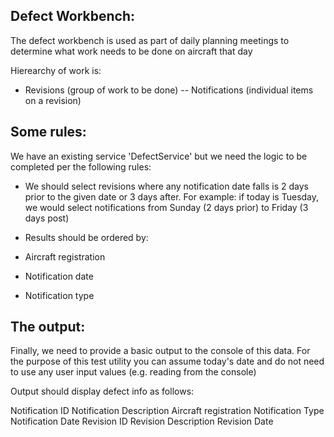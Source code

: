 ## Defect Workbench:

The defect workbench is used as part of daily planning meetings to determine what work needs to be done on aircraft that day

Hierearchy of work is:
- Revisions (group of work to be done)
-- Notifications (individual items on a revision)


## Some rules:

We have an existing service 'DefectService' but we need the logic to be completed per the following rules:

- We should select revisions where any notification date falls is 2 days prior to the given date or 3 days after. For example: if today is Tuesday, we would select notifications from Sunday (2 days prior) to Friday (3 days post)

- Results should be ordered by:
- Aircraft registration
- Notification date
- Notification type


## The output:

Finally, we need to provide a basic output to the console of this data. For the purpose of this test utility you can assume today's date and do not need to use any user input values (e.g. reading from the console)

Output should display defect info as follows:

  Notification ID
  Notification Description
  Aircraft registration
  Notification Type
  Notification Date
  Revision ID
  Revision Description
  Revision Date
